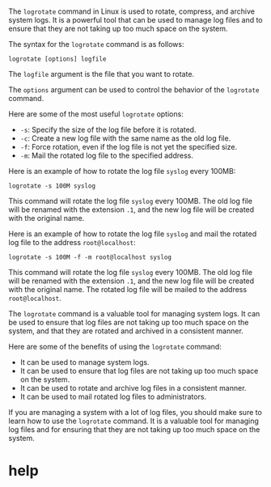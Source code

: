 # 

The `logrotate` command in Linux is used to rotate, compress, and archive system logs. It is a powerful tool that can be used to manage log files and to ensure that they are not taking up too much space on the system.

The syntax for the `logrotate` command is as follows:

```
logrotate [options] logfile
```

The `logfile` argument is the file that you want to rotate.

The `options` argument can be used to control the behavior of the `logrotate` command.

Here are some of the most useful `logrotate` options:

* `-s`: Specify the size of the log file before it is rotated.
* `-c`: Create a new log file with the same name as the old log file.
* `-f`: Force rotation, even if the log file is not yet the specified size.
* `-m`: Mail the rotated log file to the specified address.

Here is an example of how to rotate the log file `syslog` every 100MB:

```
logrotate -s 100M syslog
```

This command will rotate the log file `syslog` every 100MB. The old log file will be renamed with the extension `.1`, and the new log file will be created with the original name.

Here is an example of how to rotate the log file `syslog` and mail the rotated log file to the address `root@localhost`:

```
logrotate -s 100M -f -m root@localhost syslog
```

This command will rotate the log file `syslog` every 100MB. The old log file will be renamed with the extension `.1`, and the new log file will be created with the original name. The rotated log file will be mailed to the address `root@localhost`.

The `logrotate` command is a valuable tool for managing system logs. It can be used to ensure that log files are not taking up too much space on the system, and that they are rotated and archived in a consistent manner.

Here are some of the benefits of using the `logrotate` command:

* It can be used to manage system logs.
* It can be used to ensure that log files are not taking up too much space on the system.
* It can be used to rotate and archive log files in a consistent manner.
* It can be used to mail rotated log files to administrators.

If you are managing a system with a lot of log files, you should make sure to learn how to use the `logrotate` command. It is a valuable tool for managing log files and for ensuring that they are not taking up too much space on the system.




# help 

```

```

